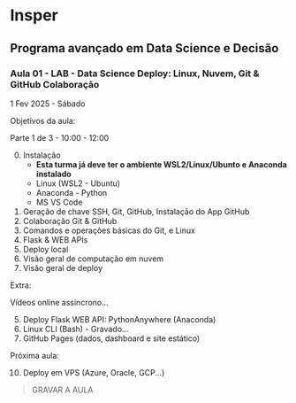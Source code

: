 # Insper

## Programa avançado em Data Science e Decisão

### Aula 01 - LAB - Data Science Deploy: Linux, Nuvem, Git & GitHub Colaboração

1 Fev 2025 - Sábado

Objetivos da aula:

Parte 1 de 3 - 10:00 - 12:00

0. Instalação
    - **Esta turma já deve ter o ambiente WSL2/Linux/Ubunto e Anaconda instalado**
    - Linux (WSL2 - Ubuntu) 
    - Anaconda - Python
    - MS VS Code
1. Geração de chave SSH, Git, GitHub, Instalação do App GitHub
2. Colaboração Git & GitHub
3. Comandos e operações básicas do Git, e Linux
4. Flask & WEB APIs
5. Deploy local
7. Visão geral de computação em nuvem
8. Visão geral de deploy

Extra:

Vídeos online assincrono...

5. Deploy Flask WEB API: PythonAnywhere (Anaconda)
6. Linux CLI (Bash) - Gravado...
9. GitHub Pages (dados, dashboard e site estático)

Próxima aula:

10. Deploy em VPS (Azure, Oracle, GCP...)
     
> GRAVAR A AULA
